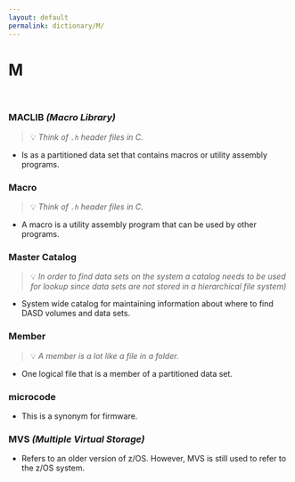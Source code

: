 ```yaml
---
layout: default
permalink: dictionary/M/
---
```


# M

&nbsp;

### MACLIB *(Macro Library)*
> 💡 _Think of `.h` header files in C._

* Is as a partitioned data set that contains macros or utility assembly programs.

### Macro
> 💡 _Think of `.h` header files in C._

* A macro is a utility assembly program that can be used by other programs.

### Master Catalog
> 💡 _In order to find data sets on the system a catalog needs to be used for lookup since data sets are not stored in a hierarchical file system)_

* System wide catalog for maintaining information about where to find DASD volumes and data sets.

### Member
> 💡 _A member is a lot like a file in a folder._

* One logical file that is a member of a partitioned data set.

### microcode
* This is a synonym for firmware.

### MVS *(Multiple Virtual Storage)*
* Refers to an older version of z/OS. However, MVS is still used to refer to the z/OS system.